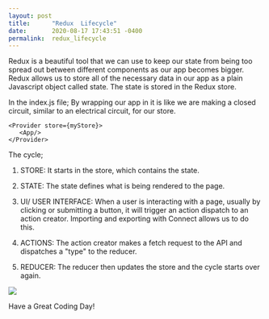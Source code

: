 ```yaml
---
layout: post
title:      "Redux  Lifecycle"
date:       2020-08-17 17:43:51 -0400
permalink:  redux_lifecycle
---
```


Redux is a beautiful tool that we can use to keep our state from being too spread out between different components as our app becomes bigger.  Redux allows us to store all of the necessary data in our app as a plain Javascript object called state.  The state is stored in the Redux store.  

In the index.js file;
By wrapping our app in <Provider> it is like we are making a closed circuit, similar to an electrical circuit, for our store. 

```
<Provider store={myStore}>
   <App/>
</Provider> 

```

  

The cycle;

1. STORE:  It starts in the store, which contains the state.

2. STATE: The state defines what is being rendered to the page.

3.  UI/ USER INTERFACE: When a user is interacting with a page, usually by clicking or submitting a button, it will trigger an action dispatch to an action creator.  Importing and exporting with Connect allows us to do this.  

4.  ACTIONS: The action creator makes a fetch request to the API and dispatches a "type" to the reducer.

5. REDUCER: The reducer then updates the store and the cycle starts over again. 


![](https://imgur.com/NwVo8uU)

Have a Great Coding Day!
